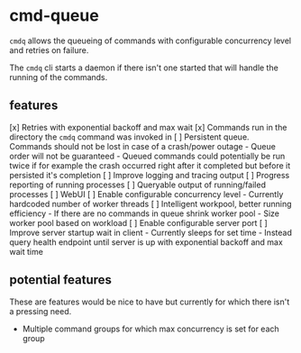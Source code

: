 # cmd-queue

`cmdq` allows the queueing of commands with configurable concurrency level and
retries on failure.

The `cmdq` cli starts a daemon if there isn't one started that will handle the
running of the commands.

## features

[x] Retries with exponential backoff and max wait
[x] Commands run in the directory the `cmdq` command was invoked in
[ ] Persistent queue. Commands should not be lost in case of a crash/power outage
    - Queue order will not be guaranteed
    - Queued commands could potentially be run twice if for example the crash occurred right after it completed but before it persisted it's completion
[ ] Improve logging and tracing output
[ ] Progress reporting of running processes
[ ] Queryable output of running/failed processes
[ ] WebUI
[ ] Enable configurable concurrency level
    - Currently hardcoded number of worker threads
[ ] Intelligent workpool, better running efficiency
    - If there are no commands in queue shrink worker pool
    - Size worker pool based on workload
[ ] Enable configurable server port
[ ] Improve server startup wait in client
    - Currently sleeps for set time
    - Instead query health endpoint until server is up with exponential backoff and max wait time

## potential features

These are features would be nice to have but currently for which there isn't a 
pressing need.

- Multiple command groups for which max concurrency is set for each group
